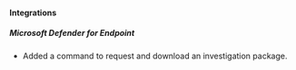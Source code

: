 
#### Integrations
##### Microsoft Defender for Endpoint
- Added a command to request and download an investigation package.
